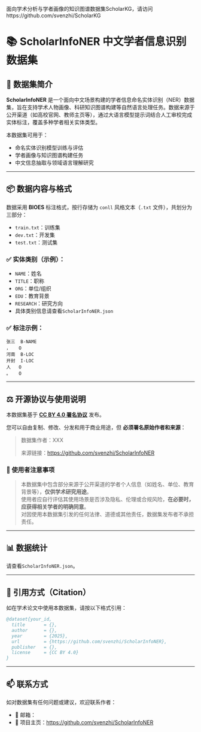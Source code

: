 面向学术分析与学者画像的知识图谱数据集ScholarKG，请访问https://github.com/svenzhi/ScholarKG

# 📚 ScholarInfoNER 中文学者信息识别数据集

## 📝 数据集简介

**ScholarInfoNER** 是一个面向中文场景构建的学者信息命名实体识别（NER）数据集，旨在支持学术人物画像、科研知识图谱构建等自然语言处理任务。数据来源于公开渠道（如高校官网、教师主页等），通过大语言模型提示词结合人工审校完成实体标注，覆盖多种学者相关实体类型。

本数据集可用于：

- 命名实体识别模型训练与评估
- 学者画像与知识图谱构建任务
- 中文信息抽取与领域语言理解研究

---

## 📦 数据内容与格式

数据采用 **BIOES** 标注格式，按行存储为 `conll` 风格文本（`.txt` 文件），共划分为三部分：

- `train.txt`：训练集  
- `dev.txt`：开发集  
- `test.txt`：测试集  

### ✅ 实体类别（示例）：
- `NAME`：姓名  
- `TITLE`：职称  
- `ORG`：单位/组织  
- `EDU`：教育背景  
- `RESEARCH`：研究方向
- 具体类别信息请查看`ScholarInfoNER.json`

### ✅ 标注示例：

```
张三	B-NAME
，	O
河南	B-LOC
开封	I-LOC
人	O
。	O
```

---

## ⚖️ 开源协议与使用说明

本数据集基于 **[CC BY 4.0 署名协议](https://creativecommons.org/licenses/by/4.0/)** 发布。

您可以自由复制、修改、分发和用于商业用途，但 **必须署名原始作者和来源**：

> 数据集作者：XXX
> 
> 来源链接：https://github.com/svenzhi/ScholarInfoNER  

### 📌 使用者注意事项

> 本数据集中包含部分来源于公开渠道的学者个人信息（如姓名、单位、教育背景等），**仅供学术研究用途**。  
> 使用者应自行评估其使用场景是否涉及隐私、伦理或合规风险，**在必要时，应获得相关学者的明确同意**。  
> 对因使用本数据集引发的任何法律、道德或其他责任，数据集发布者不承担责任。

---

## 📊 数据统计

请查看`ScholarInfoNER.json`。



---

## 🔁 引用方式（Citation）

如在学术论文中使用本数据集，请按以下格式引用：

```bibtex
@dataset{your_id,
  title       = {},
  author      = {},
  year        = {2025},
  url         = {https://github.com/svenzhi/ScholarInfoNER},
  publisher   = {},
  license     = {CC BY 4.0}
}
```

---

## 📫 联系方式

如对数据集有任何问题或建议，欢迎联系作者：

- 📧 邮箱：  
- 🔗 项目主页：https://github.com/svenzhi/ScholarInfoNER
